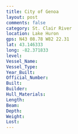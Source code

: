 ```yaml
---
title: City of Genoa
layout: post
comments: false
category: St. Clair River
location: Lake Huron
gps: N43 08.78 W82 22.31
lat: 43.146333
long: -82.371833
level:
Vessel_Name:
Vessel_Type:
Year_Built:
Official_Number:
Built:
Builder:
Hull_Materials:
Length:
Beam:
Depth:
Weight:
Lost:
---
```


